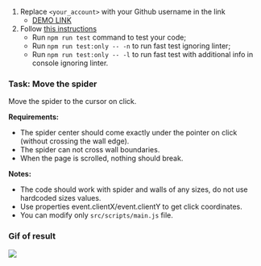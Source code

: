 1. Replace `<your_account>` with your Github username in the link
    - [DEMO LINK](https://MarkShapka.github.io/js_task-move-spider-DOM/)
2. Follow [this instructions](https://mate-academy.github.io/layout_task-guideline/)
    - Run `npm run test` command to test your code;
    - Run `npm run test:only -- -n` to run fast test ignoring linter;
    - Run `npm run test:only -- -l` to run fast test with additional info in console ignoring linter.
    
### Task: Move the spider

Move the spider to the cursor on click.

**Requirements:**

- The spider center should come exactly under the pointer on click (without crossing the wall edge).
- The spider can not cross wall boundaries.
- When the page is scrolled, nothing should break.

**Notes:**

- The code should work with spider and walls of any sizes, do not use hardcoded sizes values.
- Use properties event.clientX/event.clientY to get click coordinates.
- You can modify only `src/scripts/main.js` file.


### Gif of result
![](example/example.gif)
